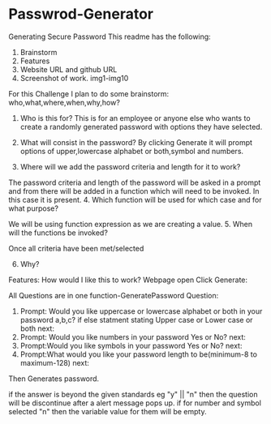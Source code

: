 # Passwrod-Generator
Generating Secure Password
This readme has the following:
1. Brainstorm
2. Features
3. Website URL and github URL
4. Screenshot of work. img1-img10


For this Challenge I plan to do some brainstorm:
who,what,where,when,why,how?

1. Who is this for?
This is for an employee or anyone else who wants to create a randomly generated password with options they have selected. 

2. What will consist in the password?
By clicking Generate it will prompt options of upper,lowercase alphabet or both,symbol and numbers.
3. Where will we add the password criteria and length for it to work?

The password criteria and length of the password will be asked in a prompt and from there will be added in a function which will need to be invoked. In this case it is present.
4. Which function will be used for which case and for what purpose?

We will be using function expression as we are creating a value.
5. When will the functions be invoked?

Once all criteria have been met/selected

6. Why?



Features:
How would I like this to work?
Webpage open
Click Generate:

All Questions are in one function-GeneratePassword
Question:

1. Prompt: Would you like uppercase or lowercase alphabet or both in your password a,b,c?
if else statment stating Upper case or Lower case or both
next:
2. Prompt: Would you like numbers in your password Yes or No?
next:
3. Prompt:Would you like symbols in your password Yes or No?
next:
4. Prompt:What would you like your password length to be(minimum-8 to maximum-128)
next:

Then Generates password.

if the answer is beyond the given standards eg "y" || "n" then the question will be discontinue after a alert message pops up.
if for number and symbol selected "n" then the variable value for them will be empty.
